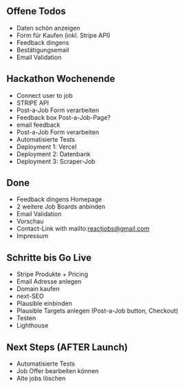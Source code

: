 ## Offene Todos

- Daten schön anzeigen
- Form für Kaufen (inkl. Stripe API)
- Feedback dingens
- Bestätigungsemail
- Email Validation

## Hackathon Wochenende

- Connect user to job
- STRIPE API
- Post-a-Job Form verarbeiten
- Feedback box Post-a-Job-Page?
- email feedback
- Post-a-Job Form verarbeiten
- Automatisierte Tests
- Deployment 1: Vercel
- Deployment 2: Datenbank
- Deployment 3: Scraper-Job

## Done

- Feedback dingens Homepage
- 2 weitere Job Boards anbinden
- Email Validation
- Vorschau
- Contact-Link with mailto:reactjobs@gmail.com
- Impressum

## Schritte bis Go Live

- Stripe Produkte + Pricing
- Email Adresse anlegen
- Domain kaufen
- next-SEO
- Plausible einbinden
- Plausible Targets anlegen (Post-a-Job button, Checkout)
- Testen
- Lighthouse

## Next Steps (AFTER Launch)

- Automatisierte Tests
- Job Offer bearbeiten können
- Alte jobs löschen
